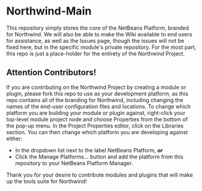 # Northwind-Main
This repository simply stores the core of the NetBeans Platform, branded for Northwind. We will also be able to make the Wiki available to end users for assistance, as well as the Issues page, though the issues will not be fixed here, but in the specific module's private repository. For the most part, this repo is just a place-holder for the entirety of the Northwind Project.

## Attention Contributors!
If you are contributing on the Northwind Project by creating a module or plugin, please fork this repo to use as your development platform, as this repo contains all of the branding for Northwind, including changing the names of the end-user configuration files and locations. To change which platform you are building your module or plugin against, right-click your top-level module project node and choose Properties from the bottom of the pop-up menu. In the Project Properties editor, click on the Libraries section. You can then change which platform you are developing against either:

- In the dropdown list next to the label NetBeans Platform, ***or***
- Click the Manage Platforms... button and add the platform from this repository to your NetBeans Platform Manager.

Thank you for your desire to contribute modules and plugins that will make up the tools suite for Northwind!
